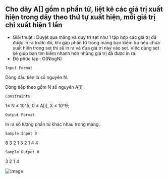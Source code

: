 ## Cho dãy A[] gồm n phần tử, liệt kê các giá trị xuất hiện trong dãy theo thứ tự xuất hiện, mỗi giá trị chỉ xuất hiện 1 lần
- Giải thuật : Duyệt qua mảng và duy trì set như 1 tập hợp các giá trị đã được in ra trước đó, khi gặp phần tử trong mảng bạn kiểm tra nếu chưa xuất hiện trong set thì sẽ in ra và đưa giá trị này vào set. Việc dùng set sẽ giúp bạn tìm kiếm nhanh hơn những giá trị đã được in ra.
- Độ phức tạp : O(NlogN)
  
`Input Format`

Dòng đầu tiên là số nguyên N. 

Dòng tiếp theo gồm N số nguyên A[i]

`Constraints`

1≤ N ≤ 10^5; 0 ≤ A[i], X ≤ 10^9;

`Output Format`

In ra số lượng phần tử khác nhau trong mảng.

`Sample Input 0`

8 
3 2 1 3 2 1 4 4 

`Sample Output 0`

3 2 1 4 

![image](https://github.com/minchangggg/DSA/assets/125820144/514e35a4-b59d-4c07-b3ca-5f838e6e6438)
